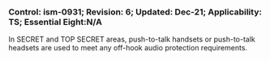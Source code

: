 ### Control: ism-0931; Revision: 6; Updated: Dec-21; Applicability: TS; Essential Eight:N/A
<p>In SECRET and TOP SECRET areas, push-to-talk handsets or push-to-talk headsets are used to meet any off-hook audio protection requirements.</p>